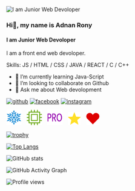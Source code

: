 ![I am Junior Web Devoloper](https://scontent.fdac135-1.fna.fbcdn.net/v/t39.30808-6/290821314_3249983031950295_2295247961305674091_n.jpg?stp=c341.0.1367.1367a_dst-jpg_s851x315&_nc_cat=103&ccb=1-7&_nc_sid=da31f3&_nc_eui2=AeE8NC9MmtMkBhv2efhr76JvA5JUh3ROdDMDklSHdE50M_gDwIEFEjqmKvqCgyD8P-jL7_5v7bHsNzw13sjCm-dS&_nc_ohc=5XBzdaPSxQQAX93ydLZ&_nc_ht=scontent.fdac135-1.fna&oh=00_AfCA30oYMd1oy3q1hOOK9S3m5FCCP0wTUS51gOtP3Y-oxg&oe=64C9D0D2)
### Hi👋, my name is Adnan Rony
#### I am Junior Web Devoloper


I am a front end web devoloper.

Skills:  JS / HTML / CSS / JAVA / REACT / C / C++

- 🌱 I’m currently learning Java-Script 
- 👯 I’m looking to collaborate on Github 
- 💬 Ask me about Web devolopment 


[<img src='https://cdn.jsdelivr.net/npm/simple-icons@3.0.1/icons/github.svg' alt='github' height='40'>](https://github.com/https://github.com/Adnan-Rony)  [<img src='https://cdn.jsdelivr.net/npm/simple-icons@3.0.1/icons/facebook.svg' alt='facebook' height='40'>](https://www.facebook.com/https://www.facebook.com/adnanrony19/)  [<img src='https://cdn.jsdelivr.net/npm/simple-icons@3.0.1/icons/instagram.svg' alt='instagram' height='40'>](https://www.instagram.com/https://www.instagram.com/_adnan_rony_//)  

<a href='https://archiveprogram.github.com/'><img src='https://raw.githubusercontent.com/acervenky/animated-github-badges/master/assets/acbadge.gif' width='40' height='40'></a> <a href='https://docs.github.com/en/developers'><img src='https://raw.githubusercontent.com/acervenky/animated-github-badges/master/assets/devbadge.gif' width='40' height='40'></a> <a href='https://github.com/pricing'><img src='https://raw.githubusercontent.com/acervenky/animated-github-badges/master/assets/pro.gif' width='40' height='40'></a> <a href='https://stars.github.com/'><img src='https://raw.githubusercontent.com/acervenky/animated-github-badges/master/assets/starbadge.gif' width='35' height='35'></a> <a href='https://docs.github.com/en/github/supporting-the-open-source-community-with-github-sponsors'><img src='https://raw.githubusercontent.com/acervenky/animated-github-badges/master/assets/sponsorbadge.gif' width='35' height='35'></a> 

[![trophy](https://github-profile-trophy.vercel.app/?username=https://github.com/Adnan-Rony)](https://github.com/ryo-ma/github-profile-trophy)

[![Top Langs](https://github-readme-stats.vercel.app/api/top-langs/?username=https://github.com/Adnan-Rony)](https://github.com/anuraghazra/github-readme-stats)

![GitHub stats](https://github-readme-stats.vercel.app/api?username=https://github.com/Adnan-Rony&show_icons=true)  

![GitHub Activity Graph](https://activity-graph.herokuapp.com/graph?username=https://github.com/Adnan-Rony)  

![Profile views](https://gpvc.arturio.dev/https://github.com/Adnan-Rony)  

